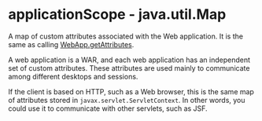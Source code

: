 # applicationScope - java.util.Map

A map of custom attributes associated with the Web application. It is
the same as calling
[WebApp.getAttributes](https://www.zkoss.org/javadoc/latest/zk/org/zkoss/zk/ui/WebApp.html#getAttributes--).

A web application is a WAR, and each web application has an independent
set of custom attributes. These attributes are used mainly to
communicate among different desktops and sessions.

If the client is based on HTTP, such as a Web browser, this is the same
map of attributes stored in `javax.servlet.ServletContext`. In other
words, you could use it to communicate with other servlets, such as JSF.
